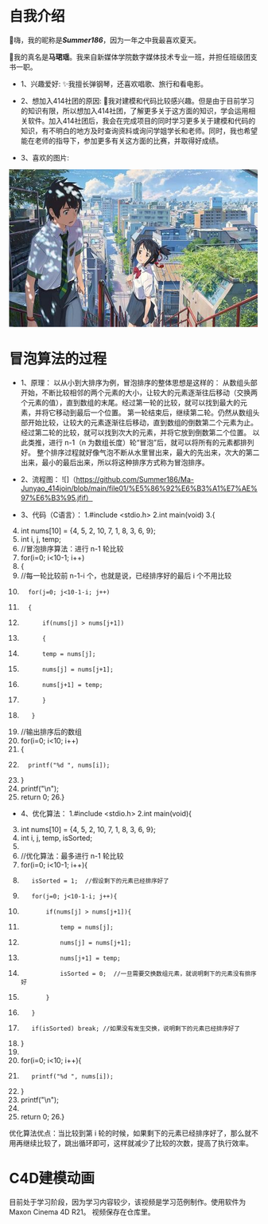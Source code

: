 # 自我介绍
🥰嗨，我的昵称是***Summer186***，因为一年之中我最喜欢夏天。

👩我的真名是**马珺瑶**。我来自新媒体学院数字媒体技术专业一班，并担任班级团支书一职。

* 1、兴趣爱好:
✨我擅长弹钢琴，还喜欢唱歌、旅行和看电影。

* 2、想加入414社团的原因:
🌱我对建模和代码比较感兴趣。但是由于目前学习的知识有限，所以想加入414社团，了解更多关于这方面的知识，学会运用相关软件。加入414社团后，我会在完成项目的同时学习更多关于建模和代码的知识，有不明白的地方及时查询资料或询问学姐学长和老师。同时，我也希望能在老师的指导下，参加更多有关这方面的比赛，并取得好成绩。

* 3、喜欢的图片:

![](https://github.com/Summer186/Ma-Junyao_414join/blob/main/file01/1.jfif)


# 冒泡算法的过程
* 1、原理：
以从小到大排序为例，冒泡排序的整体思想是这样的：
从数组头部开始，不断比较相邻的两个元素的大小，让较大的元素逐渐往后移动（交换两个元素的值），直到数组的末尾。经过第一轮的比较，就可以找到最大的元素，并将它移动到最后一个位置。
第一轮结束后，继续第二轮。仍然从数组头部开始比较，让较大的元素逐渐往后移动，直到数组的倒数第二个元素为止。经过第二轮的比较，就可以找到次大的元素，并将它放到倒数第二个位置。
以此类推，进行 n-1（n 为数组长度）轮“冒泡”后，就可以将所有的元素都排列好。
整个排序过程就好像气泡不断从水里冒出来，最大的先出来，次大的第二出来，最小的最后出来，所以将这种排序方式称为冒泡排序。

* 2、流程图：
![]（https://github.com/Summer186/Ma-Junyao_414join/blob/main/file01/%E5%86%92%E6%B3%A1%E7%AE%97%E6%B3%95.jfif）

* 3、代码（C语言）：
1.#include <stdio.h>
2.int main(void)
3.{
4.    int nums[10] = {4, 5, 2, 10, 7, 1, 8, 3, 6, 9};
5.    int i, j, temp;
6.    //冒泡排序算法：进行 n-1 轮比较
7.    for(i=0; i<10-1; i++)
8.    {
9.    //每一轮比较前 n-1-i 个，也就是说，已经排序好的最后 i 个不用比较
10.       for(j=0; j<10-1-i; j++)
11.       {
12.           if(nums[j] > nums[j+1])
13.           {
14.           temp = nums[j];
15.           nums[j] = nums[j+1];
16.           nums[j+1] = temp;
17.           }
18.        }
19.   //输出排序后的数组
20.   for(i=0; i<10; i++)
21.   {
22.       printf("%d ", nums[i]);
23.   }
24.   printf("\n");
25.   return 0;
26.}

* 4、优化算法：
1.#include <stdio.h>
2.int main(void){
3.    int nums[10] = {4, 5, 2, 10, 7, 1, 8, 3, 6, 9};
4.    int i, j, temp, isSorted;
5.   
6.    //优化算法：最多进行 n-1 轮比较
7.    for(i=0; i<10-1; i++){
8.        isSorted = 1;  //假设剩下的元素已经排序好了
9.        for(j=0; j<10-1-i; j++){
10.            if(nums[j] > nums[j+1]){
11.                temp = nums[j];
12.                nums[j] = nums[j+1];
13.                nums[j+1] = temp;
14.                isSorted = 0;  //一旦需要交换数组元素，就说明剩下的元素没有排序好
15.            }
16.        }
17.        if(isSorted) break; //如果没有发生交换，说明剩下的元素已经排序好了
18.    }
19.
20.    for(i=0; i<10; i++){
21.        printf("%d ", nums[i]);
22.    }
23.    printf("\n");
24.   
25.    return 0;
26.}

优化算法优点：当比较到第 i 轮的时候，如果剩下的元素已经排序好了，那么就不用再继续比较了，跳出循环即可，这样就减少了比较的次数，提高了执行效率。


# C4D建模动画
目前处于学习阶段，因为学习内容较少，该视频是学习范例制作。使用软件为Maxon Cinema 4D R21。
视频保存在仓库里。
